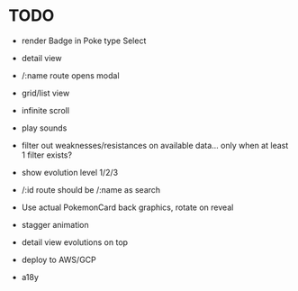 # TODO

- render Badge in Poke type Select
- detail view
- /:name route opens modal
- grid/list view
- infinite scroll
- play sounds

- filter out weaknesses/resistances on available data... only when at least 1 filter exists?
- show evolution level 1/2/3
- /:id route should be /:name as search
- Use actual PokemonCard back graphics, rotate on reveal
- stagger animation
- detail view evolutions on top
- deploy to AWS/GCP
- a18y
